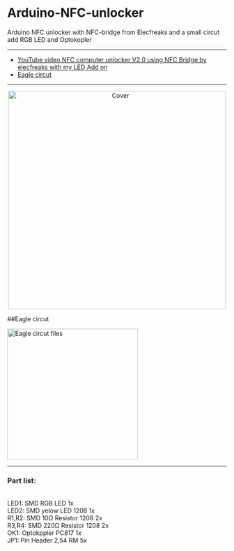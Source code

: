 # Arduino-NFC-unlocker
Arduino NFC unlocker with NFC-bridge from Elecfreaks and a small circut add RGB LED and Optokopler

* * *

+ [YouTube video NFC computer unlocker V2.0 using NFC Bridge by elecfreaks with my LED Add on](https://www.youtube.com/watch?v=7boodr89aAs)
+ [Eagle circut](#eagle)

* * *


<p><center><img src="https://oxinon.com/wp-content/uploads/2018/11/Arduino-NFC-Reader.png" alt="Cover" width="500"></center></p>



##<a name="eagle"></a>Eagle circut

<p><img src="https://oxinon.com/wp-content/uploads/2018/11/NFC-PCB1.png" alt="Eagle circut files" width="300"></a></p>

<hr>
<h3>Part list:</h3><br>
LED1: SMD RGB LED 1x<br>
LED2: SMD yelow LED 1208 1x<br>
R1,R2: SMD  10Ω Resistor 1208  2x<br>
R3,R4: SMD 220Ω Resistor 1208  2x<br>
OK1: Optokppler PC817 1x<br>
JP1: Pin Header 2,54 RM 5x<br>


